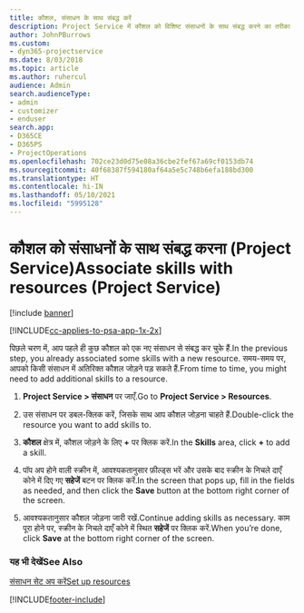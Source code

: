 ```yaml
---
title: कौशल, संसाधन के साथ संबद्ध करें
description: Project Service में कौशल को विशिष्ट संसाधनों के साथ संबद्ध करने का तरीका
author: JohnPBurrows
ms.custom:
- dyn365-projectservice
ms.date: 8/03/2018
ms.topic: article
ms.author: ruhercul
audience: Admin
search.audienceType:
- admin
- customizer
- enduser
search.app:
- D365CE
- D365PS
- ProjectOperations
ms.openlocfilehash: 702ce23d0d75e08a36cbe2fef67a69cf0153db74
ms.sourcegitcommit: 40f68387f594180af64a5e5c748b6efa188bd300
ms.translationtype: HT
ms.contentlocale: hi-IN
ms.lasthandoff: 05/10/2021
ms.locfileid: "5995128"
---
```

# <a name="associate-skills-with-resources-project-service"></a><span data-ttu-id="6fd65-103">कौशल को संसाधनों के साथ संबद्ध करना (Project Service)</span><span class="sxs-lookup"><span data-stu-id="6fd65-103">Associate skills with resources (Project Service)</span></span>

[!include [banner](../includes/psa-now-project-operations.md)]

[!INCLUDE[cc-applies-to-psa-app-1x-2x](../includes/cc-applies-to-psa-app-1x-2x.md)]

<span data-ttu-id="6fd65-104">पिछले चरण में, आप पहले ही कुछ कौशल को एक नए संसाधन से संबद्ध कर चुके हैं.</span><span class="sxs-lookup"><span data-stu-id="6fd65-104">In the previous step, you already associated some skills with  a new resource.</span></span> <span data-ttu-id="6fd65-105">समय-समय पर, आपको किसी संसाधन में अतिरिक्त कौशल जोड़ने पड़ सकते हैं.</span><span class="sxs-lookup"><span data-stu-id="6fd65-105">From time to time, you might need to add additional skills to a resource.</span></span>  
  
1.  <span data-ttu-id="6fd65-106">**Project Service > संसाधन** पर जाएँ.</span><span class="sxs-lookup"><span data-stu-id="6fd65-106">Go to **Project Service > Resources**.</span></span>  
  
2.  <span data-ttu-id="6fd65-107">उस संसाधन पर डबल-क्लिक करें, जिसके साथ आप कौशल जोड़ना चाहते हैं.</span><span class="sxs-lookup"><span data-stu-id="6fd65-107">Double-click the resource you want to add skills to.</span></span>  
  
3.  <span data-ttu-id="6fd65-108">**कौशल** क्षेत्र में, कौशल जोड़ने के लिए **+** पर क्लिक करें.</span><span class="sxs-lookup"><span data-stu-id="6fd65-108">In the **Skills** area, click **+** to add a skill.</span></span>  
  
4.  <span data-ttu-id="6fd65-109">पॉप अप होने वाली स्क्रीन में, आवश्यकतानुसार फ़ील्ड्स भरें और उसके बाद स्क्रीन के निचले दाएँ कोने में दिए गए **सहेजें** बटन पर क्लिक करें.</span><span class="sxs-lookup"><span data-stu-id="6fd65-109">In the screen that pops up, fill in the fields as needed, and then click the **Save** button at the bottom right corner of the screen.</span></span>  
  
5.  <span data-ttu-id="6fd65-110">आवश्यकतानुसार कौशल जोड़ना जारी रखें.</span><span class="sxs-lookup"><span data-stu-id="6fd65-110">Continue adding skills as necessary.</span></span> <span data-ttu-id="6fd65-111">काम पूरा होने पर, स्‍क्रीन के निचले दाएँ कोने में स्थित **सहेजें** पर क्लिक करें.</span><span class="sxs-lookup"><span data-stu-id="6fd65-111">When you’re done, click **Save** at the bottom right corner of the screen.</span></span>  
  
### <a name="see-also"></a><span data-ttu-id="6fd65-112">यह भी देखें</span><span class="sxs-lookup"><span data-stu-id="6fd65-112">See Also</span></span>  
 [<span data-ttu-id="6fd65-113">संसाधन सेट अप करें</span><span class="sxs-lookup"><span data-stu-id="6fd65-113">Set up resources</span></span>](../psa/set-up-resources.md)


[!INCLUDE[footer-include](../includes/footer-banner.md)]
